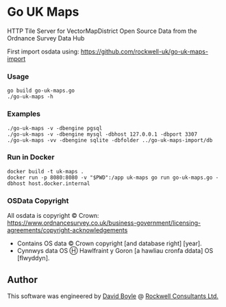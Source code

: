 # Go UK Maps
HTTP Tile Server for VectorMapDistrict Open Source Data from the Ordnance Survey Data Hub

First import osdata using:
https://github.com/rockwell-uk/go-uk-maps-import

### Usage
```
go build go-uk-maps.go
./go-uk-maps -h
```

### Examples
```
./go-uk-maps -v -dbengine pgsql
./go-uk-maps -v -dbengine mysql -dbhost 127.0.0.1 -dbport 3307
./go-uk-maps -vv -dbengine sqlite -dbfolder ../go-uk-maps-import/db
```

### Run in Docker
```
docker build -t uk-maps .
docker run -p 8080:8080 -v "$PWD":/app uk-maps go run go-uk-maps.go -dbhost host.docker.internal
```

### OSData Copyright
All osdata is copyright © Crown: https://www.ordnancesurvey.co.uk/business-government/licensing-agreements/copyright-acknowledgements
* Contains OS data © Crown copyright [and database right] [year].
* Cynnwys data OS Ⓗ Hawlfraint y Goron [a hawliau cronfa ddata] OS [flwyddyn].

## Author
This software was engineered by [David Boyle](https://github.com/dbx123) @ [Rockwell Consultants Ltd.](https://www.rockwellconsultants.co.uk/)